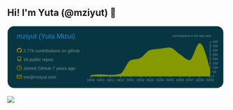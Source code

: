 ## Hi! I'm Yuta (@mziyut) 🤟

![](https://raw.githubusercontent.com/mziyut/mziyut/master/profile-summary-card-output/solarized_dark/0-profile-details.svg)

![](https://komarev.com/ghpvc/?username=mziyut&color=green)
